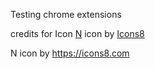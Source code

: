 Testing chrome extensions

credits for Icon
<a target="_blank" href="https://icons8.com/icon/ocKfAvUVjLYK/n">N</a> icon by <a target="_blank" href="https://icons8.com">Icons8</a>

N icon by https://icons8.com
